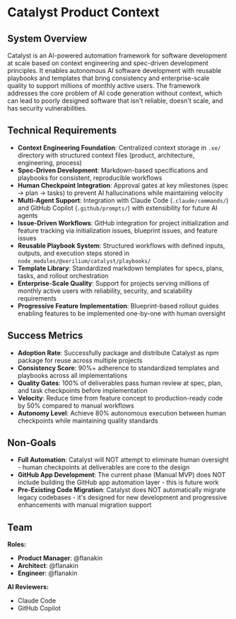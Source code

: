# Catalyst Product Context

## System Overview

Catalyst is an AI-powered automation framework for software development at scale based on context engineering and spec-driven development principles. It enables autonomous AI software development with reusable playbooks and templates that bring consistency and enterprise-scale quality to support millions of monthly active users. The framework addresses the core problem of AI code generation without context, which can lead to poorly designed software that isn't reliable, doesn't scale, and has security vulnerabilities.

## Technical Requirements

- **Context Engineering Foundation**: Centralized context storage in `.xe/` directory with structured context files (product, architecture, engineering, process)
- **Spec-Driven Development**: Markdown-based specifications and playbooks for consistent, reproducible workflows
- **Human Checkpoint Integration**: Approval gates at key milestones (spec → plan → tasks) to prevent AI hallucinations while maintaining velocity
- **Multi-Agent Support**: Integration with Claude Code (`.claude/commands/`) and GitHub Copilot (`.github/prompts/`) with extensibility for future AI agents
- **Issue-Driven Workflows**: GitHub integration for project initialization and feature tracking via initialization issues, blueprint issues, and feature issues
- **Reusable Playbook System**: Structured workflows with defined inputs, outputs, and execution steps stored in `node_modules/@xerilium/catalyst/playbooks/`
- **Template Library**: Standardized markdown templates for specs, plans, tasks, and rollout orchestration
- **Enterprise-Scale Quality**: Support for projects serving millions of monthly active users with reliability, security, and scalability requirements
- **Progressive Feature Implementation**: Blueprint-based rollout guides enabling features to be implemented one-by-one with human oversight

## Success Metrics

- **Adoption Rate**: Successfully package and distribute Catalyst as npm package for reuse across multiple projects
- **Consistency Score**: 90%+ adherence to standardized templates and playbooks across all implementations
- **Quality Gates**: 100% of deliverables pass human review at spec, plan, and task checkpoints before implementation
- **Velocity**: Reduce time from feature concept to production-ready code by 50% compared to manual workflows
- **Autonomy Level**: Achieve 80% autonomous execution between human checkpoints while maintaining quality standards

## Non-Goals

- **Full Automation**: Catalyst will NOT attempt to eliminate human oversight - human checkpoints at deliverables are core to the design
- **GitHub App Development**: The current phase (Manual MVP) does NOT include building the GitHub app automation layer - this is future work
- **Pre-Existing Code Migration**: Catalyst does NOT automatically migrate legacy codebases - it's designed for new development and progressive enhancements with manual migration support

## Team

**Roles:**

- **Product Manager**: @flanakin
- **Architect**: @flanakin
- **Engineer**: @flanakin

**AI Reviewers:**

- Claude Code
- GitHub Copilot

